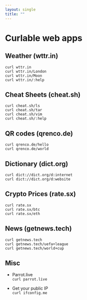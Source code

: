 ```yaml
---
layout: single
title: ""
---
```

# Curlable web apps

## Weather (wttr.in)
`curl wttr.in`  
`curl wttr.in/London`  
`curl wttr.in/Moon`  
`curl wttr.in/:help`  

## Cheat Sheets (cheat.sh)
`curl cheat.sh/ls`  
`curl cheat.sh/tar`  
`curl cheat.sh/vim`  
`curl cheat.sh/:help`  

## QR codes (qrenco.de)
`curl qrenco.de/hello`  
`curl qrenco.de/world`  

## Dictionary (dict.org)
`curl dict://dict.org/d:internet`  
`curl dict://dict.org/d:website`  

## Crypto Prices (rate.sx)
`curl rate.sx`  
`curl rate.sx/btc`  
`curl rate.sx/eth`  

## News (getnews.tech)
`curl getnews.tech`  
`curl getnews.tech/uefa+league`  
`curl getnews.tech/world+cup`  

## Misc

- Parrot.live  
`curl parrot.live`  

- Get your public IP  
`curl ifconfig.me`
